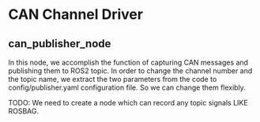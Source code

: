 # CAN Channel Driver
## can_publisher_node
In this node, we accomplish the function of capturing CAN messages and publishing them to ROS2 topic.
In order to change the channel number and the topic name, we extract the two parameters from the code to config/publisher.yaml configuration file. So we can change them flexibly.

TODO: We need to create a node which can record any topic signals LIKE ROSBAG.